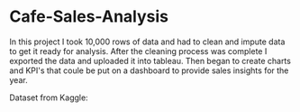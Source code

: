 # Cafe-Sales-Analysis
In this project I took 10,000 rows of data and had to clean and impute data to get it ready for analysis. After the cleaning process was complete I exported the data and uploaded it into tableau. Then began to create charts and KPI's that coule be put on a dashboard to provide sales insights for the year.


Dataset from Kaggle: 
